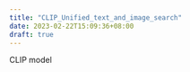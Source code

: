 ```yaml
---
title: "CLIP_Unified_text_and_image_search"
date: 2023-02-22T15:09:36+08:00
draft: true
---
```


CLIP model